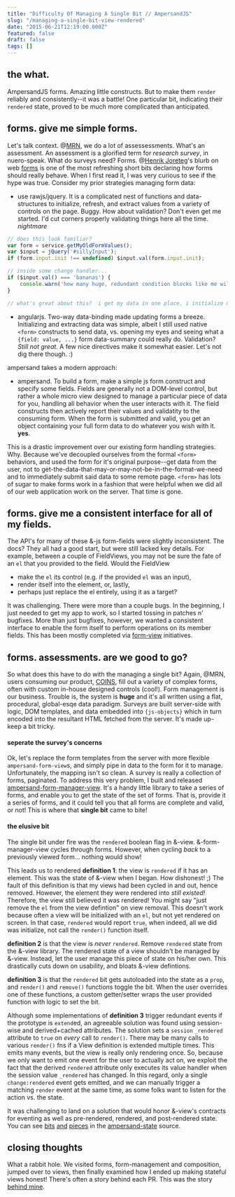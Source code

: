 ```yaml
---
title: "Difficulty Of Managing A Single Bit // AmpersandJS"
slug: "/managing-a-single-bit-view-rendered"
date: "2015-06-21T12:19:00.000Z"
featured: false
draft: false
tags: []
---
```


## the what.

AmpersandJS forms.  Amazing little constructs.  But to make them `render` reliably and consistently--it was a battle!  One particular bit, indicating their `rendered` state, proved to be much more complicated than anticipated.

## forms. give me simple forms.

Let's talk context.  @[MRN](MRN.org), we do a lot of assessessments.  What's an assessment.  An assessment is a glorified term for *research survey*, in nuero-speak.  What do surveys need?  Forms.  @[Henrik Joreteg](https://twitter.com/henrikjoreteg)'s blurb on web [forms](http://ampersandjs.com/learn/forms) is one of the most refreshing short bits declaring how forms should really behave.  When I first read it, I was very curious to see if the hype was true.  Consider my prior strategies managing form data:

- use rawjs/jquery.  It is a complicated nest of functions and data-structures to initialize, refresh, and extract values from a variety of controls on the page.  Buggy.  How about validation?  Don't even get me started.  I'd cut corners properly validating things here all the time.  *nightmare*

```js
// does this look familiar?
var form = service.getMyOldFormValues();
var $input = jQuery('#sillyInput');
if (form.input.init !== undefined) $input.val(form.input.init);

// inside some change handler...
if ($input.val() === 'bananas') {
    console.warn('how many huge, redundant condition blocks like me will a complicated form have?');
}

// what's great about this?  i get my data in one place, i initialize my control in another, i validate in a third, and hopefully i've got some standard notification mechanism for validation messages and submissions.  abort!
```

- angularjs.  Two-way data-binding made updating forms a breeze.  Initializing and extracting data was simple, albeit I still used native `<form>` constructs to send data, vs. opening my eyes and seeing what a `{field: value, ...}` form data-summary could really do.  Validation?  *Still not great*.  A few nice directives make it somewhat easier.  Let's not dig there though. :)

ampersand takes a modern approach:

- ampersand.  To build a form, make a simple js form construct and specify some fields.  Fields are generally not a DOM-level control, but rather a whole micro view designed to manage a particular piece of data for you, handling all behavior when the user interacts with it.  The field constructs then actively report their values and validatity to the consuming form.  When the form is submitted and valid, you get an object containing your full form data to do whatever you wish with it.  **yes**.

This is a drastic improvement over our existing form handling strategies.  Why.  Because we've decoupled ourselves from the formal `<form>` behaviors, and used the form for it's original purpose--get data from the user, not to get-the-data-that-may-or-may-not-be-in-the-format-we-need and to immediately submit said data to some remote page.  `<form>` has lots of sugar to make forms work in a fashion that were helpful when we did all of our web application work on the server.  That time is gone.

## forms. give me a consistent interface for all of my fields.
The API's for many of these &-js form-fields were slightly inconsistent.  The docs?  They all had a good start, but were still lacked key details.  For example, between a couple of FieldViews, you may not be sure the fate of an `el` that you provided to the field. Would the FieldView

- make the `el` its control (e.g. if the provided `el` was an input),
- render itself into the element, or, lastly,
- perhaps just replace the el entirely, using it as a target?

It was challenging.  There were more than a couple bugs.  In the beginning, I just needed to get my app to work, so I started tossing in patches n' bugfixes.  More than just bugfixes, however, we wanted a consistent interface to enable the form itself to perform operations on its member fields.  This has been mostly completed via [form-view](https://github.com/AmpersandJS/ampersand-form-view/issues/28) initiatives.

## forms. assessments. are we good to go?
So what does this have to do with the managing a single bit?  Again, @MRN, users consuming our product, [COINS](http://coins.mrn.org/), fill out a variety of complex forms, often with custom in-house designed controls (cool!).  Form management is our business.  Trouble is, the system is **huge** and it's all written using a flat, procedural, global-esqe data paradigm.  Surveys are built server-side with logic, DOM templates, and data embedded into `{js-objects}` which in turn encoded into the resultant HTML fetched from the server.  It's made up-keep a bit tricky.

#### seperate the survey's concerns
Ok, let's replace the form templates from the server with more flexible `ampersand-form-view`s, and simply pipe in data to the form for it to manage.  Unfortunately, the mapping isn't so clean.  A survey is really a collection of forms, paginated.  To address this very problem, I built and released [ampersand-form-manager-view](http://cdaringe.github.io/ampersand-form-manager-view/).  It's a handy little library to take a series of forms, and enable you to get the state of the set of forms.  That is, provide it a series of forms, and it could tell you that all forms are complete and valid, or not!  This is where that **single bit** came to bite!

#### the elusive bit
The single bit under fire was the `rendered` boolean flag in &-view.  &-form-manager-view cycles through forms.  However, when cycling _back_ to a previously viewed form... nothing would show!

This leads us to rendered **definition 1**: the view is `rendered` if it has an element.  This was the state of &-view when I began.  How dishonest! ;)  The fault of this definition is that my views had been cycled in and out, hence removed.  However, the element they were rendered into _still existed!_  Therefore, the view still believed it was rendered!  You might say "just remove the `el` from the view defintion" on view removal.  This doesn't work because often a view will be initialized with an `el`, but not yet rendered on screen.  In that case, `rendered` would report `true`, when indeed, all we did was initialize, not call the `render()` function itself.

**definition 2** is that the view is _never_ `rendered`.  Remove `rendered` state from the &-view library.  The rendered state of a view shouldn't be managed by &-view.  Instead, let the user manage this piece of state on his/her own.  This drastically cuts down on usability, and bloats &-view defintions.

**definition 3** is that the `rendered` bit gets autoloaded into the state as a `prop`, and `render()` and `remove()` functions toggle the bit.  When the user overrides one of these functions, a custom getter/setter wraps the user provided function with logic to set the bit.

Although some implementations of **definition 3** trigger redundant events if the prototype is `extend`ed, an agreeable solution was found using session-wise and derived+cached attributes.  The solution sets a `session` `_rendered` attribute to `true` on _every_ call to `render()`.  There may be many calls to various `render()` fns if a View definition is extended multiple times.  This emits many events, but the view is really only rendering once.  So, because we only want to emit one event for the user to actually act on, we exploit the fact that the derived `rendered` attribute only executes its value handler when the session value `_rendered` has changed.  In this regard, only a single `change:rendered` event gets emitted, and we can manually trigger a matching `render` event at the same time, as some folks want to listen for the action vs. the state.

It was challenging to land on a solution that would honor &-view's contracts for eventing as well as pre-rendered, rendered, and post-rendered state.  You can see [bits](https://github.com/AmpersandJS/ampersand-view/blob/master/ampersand-view.js#L400) [and](https://github.com/AmpersandJS/ampersand-view/blob/master/ampersand-view.js#L72) [pieces](https://github.com/AmpersandJS/ampersand-view/blob/master/ampersand-view.js#L83) in the [ampersand-state](https://github.com/AmpersandJS/ampersand-view/blob/master/ampersand-view.js) source.

## closing thoughts
What a rabbit hole.  We visited forms, form-management and composition, jumped over to views, then finally examined how I ended up making stateful views honest!  There's often a story behind each PR.  This was the story [behind mine](https://github.com/AmpersandJS/ampersand-view/pull/119).
